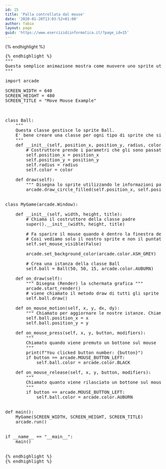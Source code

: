 ```yaml
---
id: 15
title: 'Palla controllata dal mouse'
date: '2020-01-20T13:03:52+01:00'
author: fabio
layout: page
guid: 'https://www.esercizidiinformatica.it/?page_id=15'
---
```


{% endhighlight %}
<pre class="wp-block-code">{% endhighlight %}
"""
Questa semplice animazione mostra come muovere uno sprite utilizzando il mouse e gestire il click del mouse.
"""

import arcade

SCREEN_WIDTH = 640
SCREEN_HEIGHT = 480
SCREEN_TITLE = "Move Mouse Example"



class Ball:
    """
    Questa classe gestisce lo sprite Ball.
    E' bene creare una classe per ogni tipo di sprite che si vuole includere nel videogioco
    """
    def __init__(self, position_x, position_y, radius, color):
        # Costruttore prende i parametri che gli sono passati e crea una istanza della classe
        self.position_x = position_x
        self.position_y = position_y
        self.radius = radius
        self.color = color

    def draw(self):
        """ Disegna lo sprite utilizzando le informazioni passate al costruttore. """
        arcade.draw_circle_filled(self.position_x, self.position_y, self.radius, self.color)


class MyGame(arcade.Window):

    def __init__(self, width, height, title):
        # Chiama il costruttore della classe padre
        super().__init__(width, height, title)

        # Fa sparire il mouse quando è dentro la finestra del videogioco.
        # Così vediamo solo il nostro sprite e non il puntatore.
        self.set_mouse_visible(False)

        arcade.set_background_color(arcade.color.ASH_GREY)

        # Crea una istanza della classe Ball
        self.ball = Ball(50, 50, 15, arcade.color.AUBURN)

    def on_draw(self):
        """ Disegna (Render) la schermata grafica """
        arcade.start_render()
        # viene chiamato il metodo draw di tutti gli sprite
        self.ball.draw()

    def on_mouse_motion(self, x, y, dx, dy):
        """ Chiamato per aggiornare le nostre istanze. Chiamato approssimativamente 60 volte al secondo."""
        self.ball.position_x = x
        self.ball.position_y = y

    def on_mouse_press(self, x, y, button, modifiers):
        """
        Chiamato quando viene premuto un bottone sul mouse
        """
        print(f"You clicked button number: {button}")
        if button == arcade.MOUSE_BUTTON_LEFT:
            self.ball.color = arcade.color.BLACK

    def on_mouse_release(self, x, y, button, modifiers):
        """
        Chiamato quanto viene rilasciato un bottone sul mouse
        """
        if button == arcade.MOUSE_BUTTON_LEFT:
            self.ball.color = arcade.color.AUBURN


def main():
    MyGame(SCREEN_WIDTH, SCREEN_HEIGHT, SCREEN_TITLE)
    arcade.run()


if __name__ == "__main__":
    main()
    
    
{% endhighlight %}
{% endhighlight %}